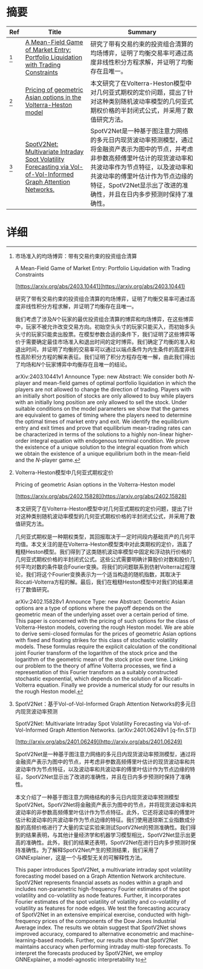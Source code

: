 # 摘要

| Ref | Title | Summary |
| --- | --- | --- |
| [^1] | [A Mean-Field Game of Market Entry: Portfolio Liquidation with Trading Constraints](https://arxiv.org/abs/2403.10441) | 研究了带有交易约束的投资组合清算的均场博弈，证明了均衡交易率可通过高度非线性积分方程求解，并证明了均衡存在且唯一。 |
| [^2] | [Pricing of geometric Asian options in the Volterra-Heston model](https://arxiv.org/abs/2402.15828) | 本文研究了在Volterra-Heston模型中对几何亚式期权的定价问题，提出了针对这种类别随机波动率模型的几何亚式期权价格的半封闭式公式，并采用了数值研究方法。 |
| [^3] | [SpotV2Net: Multivariate Intraday Spot Volatility Forecasting via Vol-of-Vol-Informed Graph Attention Networks.](http://arxiv.org/abs/2401.06249) | SpotV2Net是一种基于图注意力网络的多元日内现货波动率预测模型，通过将金融资产表示为图中的节点，并考虑非参数高频傅里叶估计的现货波动率和共波动率作为节点特征，以及波动率和共波动率的傅里叶估计作为节点边缘的特征，SpotV2Net显示出了改进的准确性，并且在日内多步预测时保持了准确性。 |

# 详细

[^1]: 市场准入的均场博弈：带有交易约束的投资组合清算

    A Mean-Field Game of Market Entry: Portfolio Liquidation with Trading Constraints

    [https://arxiv.org/abs/2403.10441](https://arxiv.org/abs/2403.10441)

    研究了带有交易约束的投资组合清算的均场博弈，证明了均衡交易率可通过高度非线性积分方程求解，并证明了均衡存在且唯一。

    

    我们考虑了涉及$N$个玩家的最优投资组合清算的博弈和均场博弈，在这些博弈中，玩家不被允许改变交易方向。初始空头头寸的玩家只能买入，而初始多头头寸的玩家只能卖出股票。在模型参数合适的条件下，我们证明了这些博弈等价于需要确定最佳市场准入和退出时间的定时博弈。我们确定了均衡的准入和退出时间，并证明了均衡的交易率可以通过以端点条件为内生条件的高度非线性高阶积分方程的解来表征。我们证明了积分方程存在唯一解，由此我们得出了均场和$N$个玩家博弈中均衡存在且唯一的结论。

    arXiv:2403.10441v1 Announce Type: new  Abstract: We consider both $N$-player and mean-field games of optimal portfolio liquidation in which the players are not allowed to change the direction of trading. Players with an initially short position of stocks are only allowed to buy while players with an initially long position are only allowed to sell the stock. Under suitable conditions on the model parameters we show that the games are equivalent to games of timing where the players need to determine the optimal times of market entry and exit. We identify the equilibrium entry and exit times and prove that equilibrium mean-trading rates can be characterized in terms of the solutions to a highly non-linear higher-order integral equation with endogenous terminal condition. We prove the existence of a unique solution to the integral equation from which we obtain the existence of a unique equilibrium both in the mean-field and the $N$-player game.
    
[^2]: Volterra-Heston模型中几何亚式期权定价

    Pricing of geometric Asian options in the Volterra-Heston model

    [https://arxiv.org/abs/2402.15828](https://arxiv.org/abs/2402.15828)

    本文研究了在Volterra-Heston模型中对几何亚式期权的定价问题，提出了针对这种类别随机波动率模型的几何亚式期权价格的半封闭式公式，并采用了数值研究方法。

    

    几何亚式期权是一种期权类型，其回报取决于一定时间段内基础资产的几何平均值。本文关注的是在Volterra-Heston模型类中对此类期权的定价，涵盖了粗糙Heston模型。我们得到了这类随机波动率模型中固定和浮动执行价格的几何亚式期权价格的半封闭式公式。这些公式需要明确计算股价对数和股价几何平均对数的条件联合Fourier变换。将我们的问题联系到仿射Volterra过程理论，我们将这个Fourier变换表示为一个适当构造的随机指数，其取决于Riccati-Volterra方程的解。最后，我们在粗糙Heston模型中对我们的结果进行了数值研究。

    arXiv:2402.15828v1 Announce Type: new  Abstract: Geometric Asian options are a type of options where the payoff depends on the geometric mean of the underlying asset over a certain period of time. This paper is concerned with the pricing of such options for the class of Volterra-Heston models, covering the rough Heston model. We are able to derive semi-closed formulas for the prices of geometric Asian options with fixed and floating strikes for this class of stochastic volatility models. These formulas require the explicit calculation of the conditional joint Fourier transform of the logarithm of the stock price and the logarithm of the geometric mean of the stock price over time. Linking our problem to the theory of affine Volterra processes, we find a representation of this Fourier transform as a suitably constructed stochastic exponential, which depends on the solution of a Riccati-Volterra equation. Finally we provide a numerical study for our results in the rough Heston model.
    
[^3]: SpotV2Net：基于Vol-of-Vol-Informed Graph Attention Networks的多元日内现货波动率预测

    SpotV2Net: Multivariate Intraday Spot Volatility Forecasting via Vol-of-Vol-Informed Graph Attention Networks. (arXiv:2401.06249v1 [q-fin.ST])

    [http://arxiv.org/abs/2401.06249](http://arxiv.org/abs/2401.06249)

    SpotV2Net是一种基于图注意力网络的多元日内现货波动率预测模型，通过将金融资产表示为图中的节点，并考虑非参数高频傅里叶估计的现货波动率和共波动率作为节点特征，以及波动率和共波动率的傅里叶估计作为节点边缘的特征，SpotV2Net显示出了改进的准确性，并且在日内多步预测时保持了准确性。

    

    本文介绍了一种基于图注意力网络结构的多元日内现货波动率预测模型SpotV2Net。SpotV2Net将金融资产表示为图中的节点，并将现货波动率和共波动率的非参数高频傅里叶估计作为节点特征。此外，它还将波动率的傅里叶估计和波动率的共波动率作为节点边缘的特征。我们使用道琼斯工业指数成分股的高频价格进行了大量的实证实验来测试SpotV2Net的预测准确性。我们得到的结果表明，与其他计量经济学和机器学习模型相比，SpotV2Net显示出更高的准确性。此外，我们的结果还表明，SpotV2Net在进行日内多步预测时保持准确性。为了解释SpotV2Net产生的预测结果，我们采用了GNNExplainer，这是一个与模型无关的可解释性方法。

    This paper introduces SpotV2Net, a multivariate intraday spot volatility forecasting model based on a Graph Attention Network architecture. SpotV2Net represents financial assets as nodes within a graph and includes non-parametric high-frequency Fourier estimates of the spot volatility and co-volatility as node features. Further, it incorporates Fourier estimates of the spot volatility of volatility and co-volatility of volatility as features for node edges. We test the forecasting accuracy of SpotV2Net in an extensive empirical exercise, conducted with high-frequency prices of the components of the Dow Jones Industrial Average index. The results we obtain suggest that SpotV2Net shows improved accuracy, compared to alternative econometric and machine-learning-based models. Further, our results show that SpotV2Net maintains accuracy when performing intraday multi-step forecasts. To interpret the forecasts produced by SpotV2Net, we employ GNNExplainer, a model-agnostic interpretability to
    

